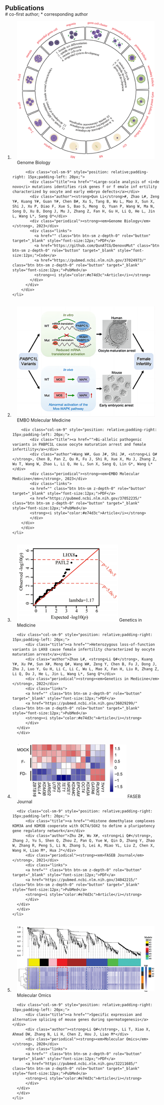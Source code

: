 <h2 id="publications" style="margin: 2px 0px -15px;">Publications</h2>

<div class="publications">
<p> # co-first author; * corresponding author </p>
<ol class="bibliography">
    <li>
        <div class="pub-row">
          <div class="col-sm-3 abbr" style="position: relative;padding-right: 15px;padding-left: 15px;">
            <img src="assets/img/2023_GB_denovo.png" class="teaser img-fluid z-depth-1">
            <abbr class="badge">Genome Biology</abbr>
          </div>
        
          <div class="col-sm-9" style="position: relative;padding-right: 15px;padding-left: 20px;">
            <div class="title"><a href="">Large-scale analysis of <i>de novo</i> mutations identifies risk genes f or f emale inf ertility characterized by oocyte and early embryo defects</a></div>
            <div class="author"><strong>Qun Li</strong>#, Zhao L#, Zeng Y#, Kuang Y#, Guan Y#, Chen B#, Xu S, Tang B, Wu L, Mao X, Sun X, Shi J, Xu P, Diao F, Xue S, Bao S, Meng  Q, Yuan P, Wang W, Ma N, Song D, Xu B, Dong J, Mu J, Zhang Z, Fan H, Gu H, Li Q, He L, Jin L, Wang L*, Sang Q*</div>
            <div class="periodical"><strong><em>Genome Biology</em></strong>, 2023</div>
            <div class="links">
              <a href="" class="btn btn-sm z-depth-0" role="button" target="_blank" style="font-size:12px;">PDF</a>
              <a href="https://github.com/QunATCG/DenovoMut" class="btn btn-sm z-depth-0" role="button" target="_blank" style="font-size:12px;">Code</a>
              <a href="https://pubmed.ncbi.nlm.nih.gov/37024973/" class="btn btn-sm z-depth-0" role="button" target="_blank" style="font-size:12px;">PubMed</a>
              <strong><i style="color:#e74d3c">Article</i></strong>
            </div>
          </div>
        </div>
    </li>
<br>
    <li>
        <div class="pub-row">
        <div class="col-sm-3 abbr" style="position: relative;padding-right: 15px;padding-left: 15px;">
            <img src="assets/img/2023_EMM_PABPC1L.png" class="teaser img-fluid z-depth-1">
            <abbr class="badge">EMBO Molecular Medicine</abbr>
        </div>
        
        <div class="col-sm-9" style="position: relative;padding-right: 15px;padding-left: 20px;">
            <div class="title"><a href="">Bi-allelic pathogenic variants in PABPC1L cause oocyte maturation arrest and female infertility</a></div>
            <div class="author">Wang W#, Guo J#, Shi J#, <strong>Li Q#</strong>, Chen B, Pan Z, Qu R, Fu J, Shi R, Xue X, Mu J, Zhang Z, Wu T, Wang W, Zhao L, Li Q, He L, Sun X, Sang Q, Lin G*, Wang L*</div>
            <div class="periodical"><strong><em>EMBO Molecular Medicine</em></strong>, 2023</div>
            <div class="links">
            <a href="" class="btn btn-sm z-depth-0" role="button" target="_blank" style="font-size:12px;">PDF</a>
            <a href="https://pubmed.ncbi.nlm.nih.gov/37052235/" class="btn btn-sm z-depth-0" role="button" target="_blank" style="font-size:12px;">PubMed</a>
            <strong><i style="color:#e74d3c">Article</i></strong>
            </div>
        </div>
        </div>
    </li>
<br>
    <li>
      <div class="pub-row">
      <div class="col-sm-3 abbr" style="position: relative;padding-right: 15px;padding-left: 15px;">
          <img src="assets/img/2023_GIM_LHX8.png" class="teaser img-fluid z-depth-1">
          <abbr class="badge">Genetics in Medicine</abbr>
      </div>
      
      <div class="col-sm-9" style="position: relative;padding-right: 15px;padding-left: 20px;">
          <div class="title"><a href="">Heterozygous loss-of-function variants in LHX8 cause female infertility characterized by oocyte maturation arrest</a></div>
          <div class="author">Zhao L#, <strong>Li Q#</strong>, Kuang Y#, Xu P#, Sun X#, Meng Q#, Wang W#, Zeng Y, Chen B, Fu J, Dong J, Zhu J, Luo Y, Gu H, Li C, Li C, Wu L, Mao X, Fan H, Liu R, Zhang Z, Li Q, Du J, He L, Jin L, Wang L*, Sang Q*</div>
          <div class="periodical"><strong><em>Genetics in Medicine</em></strong>, 2022</div>
          <div class="links">
          <a href="" class="btn btn-sm z-depth-0" role="button" target="_blank" style="font-size:12px;">PDF</a>
          <a href="https://pubmed.ncbi.nlm.nih.gov/36029299/" class="btn btn-sm z-depth-0" role="button" target="_blank" style="font-size:12px;">PubMed</a>
          <strong><i style="color:#e74d3c">Article</i></strong>
          </div>
      </div>
      </div>
  </li>
<br>
    <li>
      <div class="pub-row">
      <div class="col-sm-3 abbr" style="position: relative;padding-right: 15px;padding-left: 15px;">
          <img src="assets/img/2021_FASEB_piPSC.png" class="teaser img-fluid z-depth-1">
          <abbr class="badge">FASEB Journal</abbr>
      </div>
      
      <div class="col-sm-9" style="position: relative;padding-right: 15px;padding-left: 20px;">
          <div class="title"><a href="">Histone demethylase complexes KDM3A and KDM3B cooperate with OCT4/SOX2 to define a pluripotency gene regulatory network</a></div>
          <div class="author">Zhu Z#, Wu X#, <strong>Li Q#</strong>, Zhang J, Yu S, Shen Q, Zhou Z, Pan Q, Yue W, Qin D, Zhang Y, Zhao W, Zhang R, Peng S, Li N, Zhang S, Lei A, Miao YL, Liu Z, Chen X, Wang H, Liao M*, Hua J*</div>
          <div class="periodical"><strong><em>FASEB Journal</em></strong>, 2021</div>
          <div class="links">
          <a href="" class="btn btn-sm z-depth-0" role="button" target="_blank" style="font-size:12px;">PDF</a>
          <a href="https://pubmed.ncbi.nlm.nih.gov/34042215/" class="btn btn-sm z-depth-0" role="button" target="_blank" style="font-size:12px;">PubMed</a>
          <strong><i style="color:#e74d3c">Article</i></strong>
          </div>
      </div>
      </div>
    </li>
<br>
    <li>
      <div class="pub-row">
      <div class="col-sm-3 abbr" style="position: relative;padding-right: 15px;padding-left: 15px;">
          <img src="assets/img/2021_MO_spermotogenesis.png" class="teaser img-fluid z-depth-1">
          <abbr class="badge">Molecular Omics</abbr>
      </div>
      
      <div class="col-sm-9" style="position: relative;padding-right: 15px;padding-left: 20px;">
          <div class="title"><a href="">Specific expression and alternative splicing of mouse genes during spermatogenesis</a></div>
          <div class="author"><strong>Li Q#</strong>, Li T, Xiao X, Ahmad DW, Zhang N, Li H, Chen Z, Hou J, Liao M*</div>
          <div class="periodical"><strong><em>Molecular Omics</em></strong>, 2020</div>
          <div class="links">
          <a href="" class="btn btn-sm z-depth-0" role="button" target="_blank" style="font-size:12px;">PDF</a>
          <a href="https://pubmed.ncbi.nlm.nih.gov/32211685/" class="btn btn-sm z-depth-0" role="button" target="_blank" style="font-size:12px;">PubMed</a>
          <strong><i style="color:#e74d3c">Article</i></strong>
          </div>
      </div>
      </div>
    </li>






</ol>
</div>
